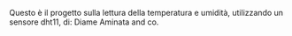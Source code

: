 Questo è il progetto sulla lettura della temperatura e umidità, utilizzando un sensore dht11, di: Diame Aminata and co.
